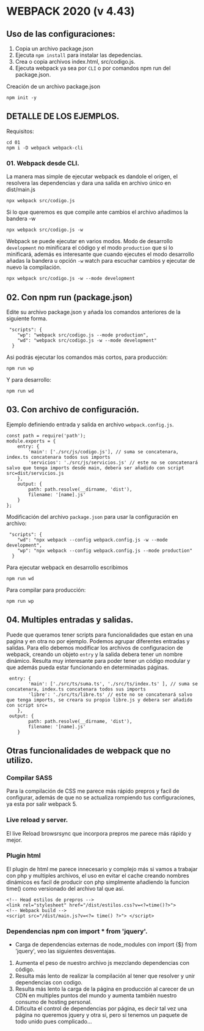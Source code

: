 
# WEBPACK 2020 (v 4.43)


## Uso de las configuraciones:
1. Copia un archivo package.json
2. Ejecuta `npm install` para instalar las depedencias.
3. Crea o copia archivos index.html, src/codigo.js.
4. Ejecuta webpack ya sea por `CLI` o por comandos npm run del package.json.


Creación de un archivo package.json

``` 
npm init -y
```

## DETALLE DE LOS EJEMPLOS.

Requisitos:

``` 
cd 01
npm i -D webpack webpack-cli
```

### 01. Webpack desde CLI.

La manera mas simple de ejecutar webpack es dandole el origen, el resolvera las dependencias y dara una salida en archivo único en dist/main.js
``` 
npx webpack src/codigo.js
```
Si lo que queremos es que compile ante cambios el archivo añadimos la bandera -w
``` 
npx webpack src/codigo.js -w
```
Webpack se puede ejecutar en varios modos. Modo de desarrollo `development` no minificara el código y el modo `production` que si lo minificará, además es interesante que cuando ejecutes el modo desarrollo añadas la bandera u opción `-w` watch para escuchar cambios y ejecutar de nuevo la compilación.

```` 
npx webpack src/codigo.js -w --mode development
````

## 02. Con npm run (package.json)
Edite su archivo package.json y añada los comandos anteriores de la siguiente forma.
``` 
 "scripts": {
    "wp": "webpack src/codigo.js --mode production",
    "wd": "webpack src/codigo.js -w --mode development"
  }
```
Asi podrás ejecutar los comandos más cortos, para producción:
``` 
npm run wp
```
Y para desarrollo:
``` 
npm run wd
```
## 03. Con archivo de configuración.
Ejemplo definiendo entrada y salida en archivo `webpack.config.js`.

``` 
const path = require('path');
module.exports = {
    entry: {
        'main': ['./src/js/codigo.js'], // suma se concatenara, index.ts concatenara todos sus imports
        'servicios': './src/js/servicios.js' // este no se concatenará salvo que tenga imports desde main, debera ser añadido con script src=dist/servicios.js
    },
    output: {
        path: path.resolve(__dirname, 'dist'),
        filename: '[name].js'
    }
};
```
Modificación del archivo `package.json` para usar la configuración en archivo:
``` 
 "scripts": {
    "wd": "npx webpack --config webpack.config.js -w --mode development",
    "wp": "npx webpack --config webpack.config.js --mode production"
  }
```
Para ejecutar webpack en desarrollo escribimos

``` 
npm run wd
```
Para compilar para producción:
``` 
npm run wp
```

## 04. Multiples entradas y salidas.
Puede que queramos tener scripts para funcionalidades que estan en una pagina y en otra no por ejemplo.
Podemos agrupar diferentes entradas y salidas.
Para ello debemos modificar los archivos de configuracion de webpack, creando un objeto `entry` y la salida debera tener un nombre dinámico.
Resulta muy interesante para poder tener un código modular y que además pueda estar funcionando en determinadas páginas.
``` 
 entry: {
        'main': ['./src/ts/suma.ts', './src/ts/index.ts' ], // suma se concatenara, index.ts concatenara todos sus imports
        'libre': './src/ts/libre.ts' // este no se concatenará salvo que tenga imports, se creara su propio libre.js y debera ser añadido con script src=
    },
 output: {
        path: path.resolve(__dirname, 'dist'),
        filename: '[name].js'
    }
```

## Otras funcionalidades de webpack que no utilizo.
 
### Compilar SASS
Para la compilación de CSS me parece más rápido prepros y facil de configurar, además de que no se actualiza rompiendo tus configuraciones, ya esta por salir webpack 5.

### Live reload y server.
El live Reload browsrsync que incorpora prepros me parece más rápido y mejor.
### Plugin html
El plugin de html me parece innecesario y complejo más si vamos a trabajar con php y multiples archivos, el uso en evitar el cache creando nombres dinámicos es facil de producir con php simplmente añadiendo la funcion time() como versionado del archivo tal que así.
``` 
<!-- Head estilos de prepros -->
<link rel="stylesheet" href="/dist/estilos.css?v=<?=time()?>">
<!-- Webpack build -->
<script src="/dist/main.js?v=<?= time() ?>"> </script>
```

### Dependencias npm con import * from 'jquery'.
* Carga de dependencias externas de node_modules con import {$} from 'jquery', veo las siguientes desventajas.
1. Aumenta el peso de nuestro archivo js mezclando dependencias con código.
2. Resulta más lento de realizar la compilación al tener que resolver y unir dependencias con codigo.
3. Resulta más lento la carga de la página en producción al carecer de un CDN en multiples puntos del mundo y aumenta también nuestro consumo de hosting personal.
4. Dificulta el control de dependencias por página, es decir tal vez una página no queremos jquery y otra si, pero si tenemos un paquete de todo unido pues complicado...

